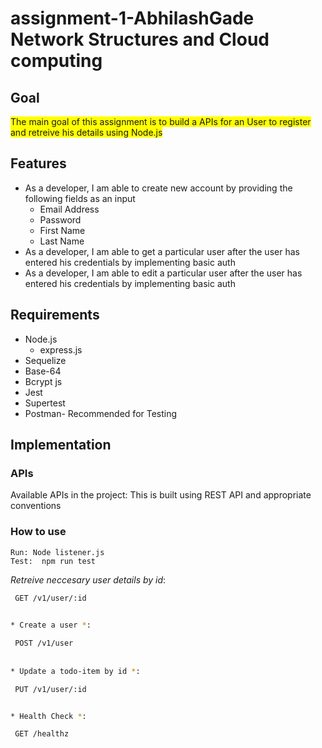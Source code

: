 # assignment-1-AbhilashGade Network Structures and Cloud computing


## Goal
<span style="background-color: #FFFF00">The main goal of this assignment is to build a APIs for an User to register and retreive his details using Node.js</span>

## Features
* As a developer, I am able to create new account by providing the following fields as an input
    * Email Address
    * Password
    * First Name
    * Last Name
* As a developer, I am able to get a particular user after the user has entered his credentials by      implementing basic auth
* As a developer, I am able to edit a particular user after the user has entered his credentials by      implementing basic auth


## Requirements
* Node.js
  * express.js
* Sequelize
* Base-64
* Bcrypt js
* Jest
* Supertest
* Postman- Recommended for Testing

## Implementation
  

  ### APIs

  Available APIs in the project:
  This is built using REST API and appropriate conventions
  
  ### How to use

    Run: Node listener.js
    Test:  npm run test 


  *Retreive neccesary user details by id*:
   ```sh
    GET /v1/user/:id
    

  * Create a user *:
   
    POST /v1/user
    
    
  * Update a todo-item by id *:
   
    PUT /v1/user/:id
   

  * Health Check *:
   
    GET /healthz


